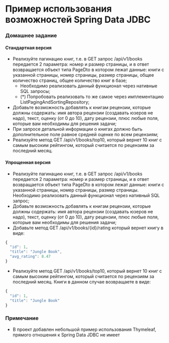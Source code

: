 # Пример использования возможностей Spring Data JDBC

### Домашнее задание

#### Стандартная версия

- Реализуйте пагинацию книг, т.е. в GET запрос /api/v1/books передается 2 параметра: номер и размер страницы, и в ответ
возвращается объект типа PageDto в котором лежат данные: книги с указанной страницы, номер страницы, размер страницы, 
общее количество страниц, общее количество книг в базе;
  - Необходимо реализовать данный функционал через нативные SQL запросы;
  - (*) Попробовать реализовать то же самое через имплементацию ListPagingAndSortingRepository;
- Добавьте возможность добавлять к книгам рецензии, которые должны содержать: имя автора рецензии (создавать юзеров не надо), 
текст, оценку (от 0 до 10), дату рецензии, плюс любые поля, которые вам необходимы для решения задачи;
- При запросе детальной информации о книгах должно быть дополнительное поле равное средней оценке по всем рецензиям;
- Реализуйте метод GET /api/v1/books/top10, который вернет 10 книг с самым высоким рейтингом, который считается по 
рецензиям за последний месяц.

#### Упрощенная версия
- Реализуйте пагинацию книг, т.е. в GET запрос /api/v1/books передается 2 параметра: номер и размер страницы, и в ответ
  возвращается объект типа PageDto в котором лежат данные: книги с указанной страницы, номер страницы, размер страницы. 
  Необходимо реализовать данный функционал через нативный SQL запрос;
- Добавьте возможность добавлять к книгам рецензии, которые должны содержать: имя автора рецензии (создавать юзеров не надо),
  текст, оценку (от 0 до 10), дату рецензии, плюс любые поля, которые вам необходимы для решения задачи;
- Добавьте метод GET /api/v1/books/{id}/rating который вернет книгу в виде:
```javascript
{
  "id": 1,
  "title": "Jungle Book",
  "avg_rating": 8.47
}
```
- Реализуйте метод GET /api/v1/books/top10, который вернет 10 книг с самым высоким рейтингом, который считается по
  рецензиям за последний месяц. Книги в данном случае возвращаете в виде:
```javascript
{
  "id": 1,
  "title": "Jungle Book"
}
```

### Примечание
- В проект добавлен небольшой пример использования Thymeleaf, прямого отношения к Spring Data JDBC не имеет